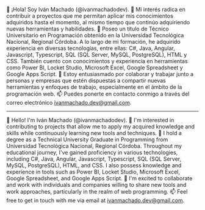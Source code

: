👋 ¡Hola! Soy Iván Machado (@ivanmachadodev).
👀 Mi interés radica en contribuir a proyectos que me permitan aplicar mis conocimientos adquiridos hasta el momento, al mismo tiempo que continúo adquiriendo nuevas herramientas y habilidades.
🌱 Poseo un título de Técnico Universitario en Programación obtenido en la Universidad Tecnológica Nacional, Regional Córdoba. A lo largo de mi formación, he adquirido experiencia en diversas tecnologías, entre ellas: C#, Java, Angular, Javascript, Typescript, SQL (SQL Server, MySQL, PostgreSQL), HTML y CSS.
También cuento con conocimientos y experiencia en herramientas como Power BI, Locket Studio, Microsoft Excel, Google Spreadsheet y Google Apps Script.
💞️ Estoy entusiasmado por colaborar y trabajar junto a personas y empresas que estén dispuestas a compartir nuevas herramientas y enfoques de trabajo, especialmente en el ámbito de la programación web.
📫 Puedes ponerte en contacto conmigo a través del correo electrónico ivanmachado.dev@gmail.com.

-----------------------------------------------------------------------

👋 Hello! I'm Iván Machado (@ivanmachadodev).
👀 I'm interested in contributing to projects that allow me to apply my acquired knowledge and skills while continuously learning new tools and techniques.
🌱 I hold a degree as a Technical University Graduate in Programming from Universidad Tecnológica Nacional, Regional Córdoba. Throughout my educational journey, I've gained proficiency in various technologies, including C#, Java, Angular, Javascript, Typescript, SQL (SQL Server, MySQL, PostgreSQL), HTML, and CSS.
I also possess knowledge and experience in tools such as Power BI, Locket Studio, Microsoft Excel, Google Spreadsheet, and Google Apps Script.
💞️ I'm excited to collaborate and work with individuals and companies willing to share new tools and work approaches, particularly in the realm of web programming.
📫 Feel free to get in touch with me via email at ivanmachado.dev@gmail.com.

<!---
ivanmachadodev/ivanmachadodev is a ✨ special ✨ repository because its `README.md` (this file) appears on your GitHub profile.
You can click the Preview link to take a look at your changes.
--->
